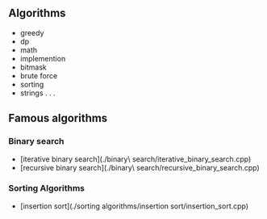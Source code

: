 ## Algorithms
- greedy
- dp
- math
- implemention
- bitmask
- brute force
- sorting
- strings
.
.
.

## Famous algorithms
### Binary search
<ul>
<li>[iterative binary search](./binary\ search/iterative_binary_search.cpp)</li>
<li>[recursive binary search](./binary\ search/recursive_binary_search.cpp)</li>
</ul>

### Sorting Algorithms
<ul>
<li>[insertion sort](./sorting algorithms/insertion sort/insertion_sort.cpp)</li>
</ul>
